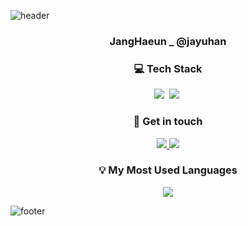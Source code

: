 ![header](https://capsule-render.vercel.app/api?type=waving&color=B5C7D3&height=180&section=header&text=JangHaeun&fontAlignY=35&fontSize=50&fontColor=F2D6AE&animation=twinkling)

<h3 align="center"> JangHaeun _ @jayuhan </h3>
<h3 align="center"> 💻 Tech Stack </h3>

<p align="center">
  <img src="https://img.shields.io/badge/Python-3776AB?style=flat-square&logo=Python&logoColor=white"/></a>&nbsp 
  <img src="https://img.shields.io/badge/MariaDB-003545?style=flat-square&logo=MariaDB&logoColor=white"/></a>&nbsp 
</p>

<h3 align="center"> 📩 Get in touch </h3>
<p align="center">
  <a href="www.instagram.com/jayuvvith" target="_blank"><img src="https://img.shields.io/badge/Instagram-E4405F?style=flat-square&logo=Instagram&logoColor=white"/>
  </a> <a href="mailto: jhaeun127@gmail.com" target="_blank"><img src="https://img.shields.io/badge/Gmail-EA4335?style=flat-square&logo=Gmail&logoColor=white"/></a>
 </p>


<h3 align="center"> 💡 My Most Used Languages </h3>

<p align="center">
  <a href="https://github.com/jayuhan">
    <img align="center" src="https://github-readme-stats.vercel.app/api/top-langs/?username=jayuhan&layout=compact&theme=nord&hide_title=true&hide_border=true" />
  </a>
</p>

<!--
**jayuhan/jayuhan** is a ✨ _special_ ✨ repository because its `README.md` (this file) appears on your GitHub profile.

Here are some ideas to get you started:

- 🔭 I’m currently working on ...
- 🌱 I’m currently learning ...
- 👯 I’m looking to collaborate on ...
- 🤔 I’m looking for help with ...
- 💬 Ask me about ...
- 📫 How to reach me: ...
- 😄 Pronouns: ...
- ⚡ Fun fact: ...
-->
![footer](https://capsule-render.vercel.app/api?type=waving&color=F5B895&height=180&section=footer)
